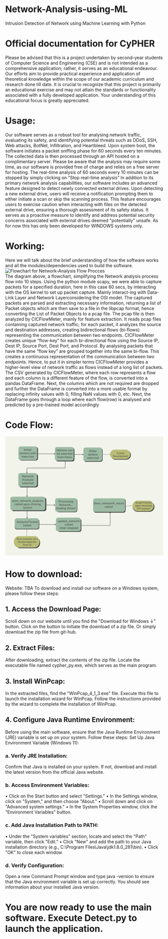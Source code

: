 # Network-Analysis-using-ML
Intrusion Detection of Network using Machine Learning with Python

# Official documentation for CyPHER

Please be advised that this is a project undertaken by second-year students of Computer Science and Engineering (CSE) and is not intended as a comprehensive application; rather, it serves as an educational endeavour. Our efforts aim to provide practical experience and application of theoretical knowledge within the scope of our academic curriculum and research done till date. It is crucial to recognize that this project is primarily an educational exercise and may not attain the standards or functionality associated with a fully developed application. Your understanding of this educational focus is greatly appreciated. 

# Usage:
Our software serves as a robust tool for analysing network traffic, evaluating its safety, and identifying potential threats such as DDoS, SSH, Web attacks, BotNet, Infiltration, and Heartbleed. Upon system boot, the software initiates a packet sniffing phase for 60 seconds every ten minutes. The collected data is then processed through an API hosted on a complimentary server.
Please be aware that the analysis may require some time, as our software is provided free of charge and relies on a free server for hosting.
The real-time analysis of 60 seconds every 10 minutes can be stopped by simply clicking on “Stop real-time analysis”
In addition to its primary network analysis capabilities, our software includes an advanced feature designed to detect newly connected external drives. Upon detecting a new external drive, users will receive a notification prompting them to either initiate a scan or skip the scanning process. This feature encourages users to exercise caution when interacting with files on the detected external drive, ensuring a thorough assessment of its safety status. It serves as a proactive measure to identify and address potential security concerns associated with external drives deemed "potentially" unsafe.
As for now this has only been developed for WINDOWS systems only.

# Working:
Here we will talk about the brief understanding of how the software works and all the modules/dependencies used to build the software.
<br/>
![Flowchart for Network-Analysis Flow Procces](Flow_procces.png) 
<br/>
The diagram above, a flowchart, simplifying the Network analysis process flow into 10 steps. 
Using the python module scapy, we were able to capture packets for a specified duration, here                                                                                                                      in this case 60 secs, by interacting with the OS kernel to set up packet capture. Mainly interact-ing with Data-Link Layer and Network Layerconsidering the OSI model. The captured packets are parsed and extracting necessary information, returning a list of Packet objects which are then save to a file in the libpcap format, hence converting the List of Packet Objects to a pcap file. The pcap file is then analyzed by CICFlowMeter, mainly for feature extraction. It reads pcap files containing captured network traffic; for each packet, it analyzes the source and destination addresses, creating bidirectional flows (bi-flows) representing the communication between two endpoints. 
CICFlowMeter creates unique “flow-key” for each bi-directional flow using the Source IP, Dest IP, Source Port, Dest Port, and Protocol. By analysing packets that have the same “flow key” are grouped together into the same bi-flow. This creates a continuous representation of the communication between two endpoints. Hence, to put it in simpler terms CICFlowMeter provides a higher-level view of network traffic as flows instead of a long list of packets. 
The CSV generated by CICFlowMeter, where each row represents a flow and each column is a different feature of the flow, is converted into a pandas DataFrame. Next, the columns which are not required are dropped and further the DataFrame is converted into a more usable format by replacing infinity values with 0, filling NaN values with 0, etc. 
Next, the DataFrame goes through a loop where each flow(row) is analysed and predicted by a pre-trained model accordingly 

# Code Flow:
![Flowchart for proccess of code](Code_flow.png)


# How to download:
Website: TBA
To download and install our software on a Windows system, please follow these steps:
## 1.	Access the Download Page:
Scroll down on our website until you find the "Download for Windows ↓" button. Click on the button to initiate the download of a zip file. Or simply download the zip file from git-hub.
## 2.	Extract Files:
After downloading, extract the contents of the zip file. Locate the executable file named cypher_py.exe, which serves as the main program.
## 3.	Install WinPcap:
In the extracted files, find the "WinPcap_4_1_3.exe" file. Execute this file to launch the installation wizard for WinPcap. Follow the instructions provided by the wizard to complete the installation of WinPcap.
## 4.	Configure Java Runtime Environment:
Before using the main software, ensure that the Java Runtime Environment (JRE) variable is set up on your system. Follow these steps:
Set Up Java Environment Variable (Windows 11):

### a.	Verify JRE Installation:
Confirm that Java is installed on your system. If not, download and install the latest version from the official Java website.

### b.	Access Environment Variables:
•	Click on the Start button and select "Settings."
•	In the Settings window, click on "System," and then choose "About."
•	Scroll down and click on "Advanced system settings."
•	In the System Properties window, click the "Environment Variables" button.

### c.	Add Java Installation Path to PATH:
•	Under the "System variables" section, locate and select the "Path" variable, then click "Edit."
•	Click "New" and add the path to your Java installation directory (e.g., C:\Program Files\Java\jdk1.8.0_281\bin).
•	Click "OK" to close each window.

### d.	Verify Configuration:
Open a new Command Prompt window and type java -version to ensure that the Java environment variable is set up correctly. You should see information about your installed Java version.

# You are now ready to use the main software. Execute Detect.py to launch the application.                                                                            
